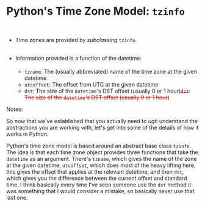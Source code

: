 # Python's Time Zone Model: `tzinfo`
<br/>

* Time zones are provided by *subclassing* `tzinfo`.
  <div style="height: 0.25em"></div>

* Information provided is a function of the datetime:
  <div style="height: 0.25em"></div>

    * `tzname`: The (usually abbreviated) name of the time zone at the given datetime
    * `utcoffset`: The offset from UTC at the given datetime
    * <span class="fragment disappearing-fragment nospace-fragment fade-out" data-fragment-index="1">`dst`: The size of the `datetime`'s DST offset (usually 0 or 1 hour)</span><span class="fragment nospace-fragment" data-fragment-index="1" style="color: #b70000"><strike>`dst`: The size of the `datetime`'s DST offset (usually 0 or 1 hour)</strike></span>

Notes:

So now that we've established that you actually need to *ugh* understand the abstractions you are working with, let's get into some of the details of how it works in Python.

Python's time zone model is based around an abstract base class `tzinfo`. The idea is that each time zone object provides three functions that take the `datetime` as an argument. There's `tzname`, which gives the name of the zone at the given datetime, `utcoffset`, which does most of the heavy lifting here, this gives the offset that applies at the relevant datetime, and then `dst`, which gives you the difference between the current offset and standard time. I think basically every time I've seen someone use the `dst` method it was something that I would consider a mistake, so basically never use that last one.
